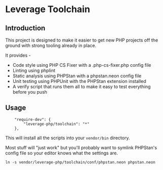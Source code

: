 # Leverage Toolchain

## Introduction

This project is designed to make it easier to get new PHP projects off the ground with strong tooling already in place.

It provides -

- Code style using PHP CS Fixer with a .php-cs-fixer.php config file
- Linting using phplint
- Static analysis using PHPStan with a phpstan.neon config file
- Unit testing using PHPUnit with the PHPStan extension installed
- A verify script that runs them all to make it easy to test everything before
you push

## Usage

```
    "require-dev": {
        "leverage-php/toolchain": "*"
    },
```

This will install all the scripts into your `vendor/bin` directory.

Most stuff will "just work" but you'll probably want to symlink PHPStan's config
file so your editor knows what the settings are.

```
ln -s vendor/leverage-php/toolchain/conf/phpstan.neon phpstan.neon
```
